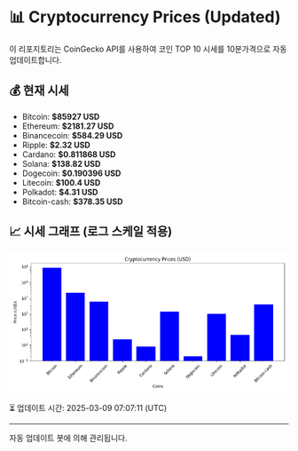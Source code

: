 
# 📊 Cryptocurrency Prices (Updated)

이 리포지토리는 CoinGecko API를 사용하여 코인 TOP 10 시세를 10분가격으로 자동 업데이트합니다.

## 💰 현재 시세
- Bitcoin: **$85927 USD**
- Ethereum: **$2181.27 USD**
- Binancecoin: **$584.29 USD**
- Ripple: **$2.32 USD**
- Cardano: **$0.811868 USD**
- Solana: **$138.82 USD**
- Dogecoin: **$0.190396 USD**
- Litecoin: **$100.4 USD**
- Polkadot: **$4.31 USD**
- Bitcoin-cash: **$378.35 USD**

## 📈 시세 그래프 (로그 스케일 적용)
![Crypto Prices](crypto_prices.png)

⏳ 업데이트 시간: 2025-03-09 07:07:11 (UTC)

---
자동 업데이트 봇에 의해 관리됩니다.
